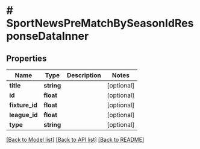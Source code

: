 # # SportNewsPreMatchBySeasonIdResponseDataInner

## Properties

Name | Type | Description | Notes
------------ | ------------- | ------------- | -------------
**title** | **string** |  | [optional]
**id** | **float** |  | [optional]
**fixture_id** | **float** |  | [optional]
**league_id** | **float** |  | [optional]
**type** | **string** |  | [optional]

[[Back to Model list]](../../README.md#models) [[Back to API list]](../../README.md#endpoints) [[Back to README]](../../README.md)
